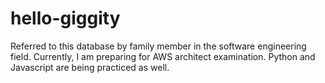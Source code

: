 # hello-giggity

<break>Referred to this database by family member in the software engineering field. </break>
Currently, I am preparing for AWS architect examination. Python and Javascript are being practiced as well.
